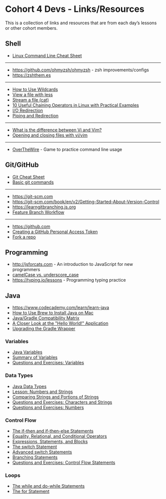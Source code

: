 # Cohort 4 Devs - Links/Resources

This is a collection of links and resources that are from each day’s lessons or other cohort members.

## Shell

- [Linux Command Line Cheat Sheet](https://cheatography.com/davechild/cheat-sheets/linux-command-line/)

---

- <https://github.com/ohmyzsh/ohmyzsh> - zsh improvements/configs
- <https://zshthem.es>

---

- [How to Use Wildcards](http://www.linfo.org/wildcard.html)
- [View a file with less](https://learnpythonthehardway.org/book/appendix-a-cli/ex12.html)
- [Stream a file (cat)](https://learnpythonthehardway.org/book/appendix-a-cli/ex13.html)
- [10 Useful Chaining Operators in Linux with Practical Examples](https://www.tecmint.com/chaining-operators-in-linux-with-practical-examples/)
- [I/O Redirection](http://linuxcommand.org/lc3_lts0070.php)
- [Piping and Redirection](https://ryanstutorials.net/linuxtutorial/piping.php)

---

- [What is the difference between Vi and Vim?](https://askubuntu.com/questions/418396/what-is-the-difference-between-vi-and-vim)
- [Opening and closing files with vi/vim](http://www.linfo.org/vi/open.html)

---

- [OverTheWire](https://overthewire.org/wargames/bandit/) - Game to practice command line usage

## Git/GitHub

- [Git Cheat Sheet](https://education.github.com/git-cheat-sheet-education.pdf)
- [Basic git commands](https://confluence.atlassian.com/bitbucketserver/basic-git-commands-776639767.html)

---

- <https://git-scm.com>
- <https://git-scm.com/book/en/v2/Getting-Started-About-Version-Control>
- <https://learngitbranching.js.org>
- [Feature Branch Workflow](https://www.atlassian.com/git/tutorials/comparing-workflows#feature-branch-workflow)

---

- <https://github.com>
- [Creating a GitHub Personal Access Token](https://docs.github.com/en/authentication/keeping-your-account-and-data-secure/creating-a-personal-access-token)
- [Fork a repo](https://docs.github.com/en/get-started/quickstart/fork-a-repo)

## Programming

- <http://jsforcats.com> - An introduction to JavaScript for new programmers
- [camelCase vs. underscore_case](https://softwareengineering.stackexchange.com/questions/27264/naming-conventions-camelcase-versus-underscore-case-what-are-your-thoughts-ab)
- <https://typing.io/lessons> - Programming typing practice

## Java

- <https://www.codecademy.com/learn/learn-java>
- [How to Use Brew to Install Java on Mac](https://devqa.io/brew-install-java/)
- [Java/Gradle Compatibility Matrix](https://docs.gradle.org/current/userguide/compatibility.html)
- [A Closer Look at the "Hello World!" Application](https://docs.oracle.com/javase/tutorial/getStarted/application/index.html)
- [Upgrading the Gradle Wrapper](https://docs.gradle.org/current/userguide/gradle_wrapper.html#sec:upgrading_wrapper)

### Variables

- [Java Variables](https://docs.oracle.com/javase/tutorial/java/nutsandbolts/variables.html)
- [Summary of Variables](https://docs.oracle.com/javase/tutorial/java/nutsandbolts/variablesummary.html)
- [Questions and Exercises: Variables](https://docs.oracle.com/javase/tutorial/java/nutsandbolts/QandE/questions_variables.html)

### Data Types

- [Java Data Types](https://docs.oracle.com/javase/tutorial/java/nutsandbolts/datatypes.html)
- [Lesson: Numbers and Strings](https://docs.oracle.com/javase/tutorial/java/data/index.html)
- [Comparing Strings and Portions of Strings](https://docs.oracle.com/javase/tutorial/java/data/comparestrings.html)
- [Questions and Exercises: Characters and Strings](https://docs.oracle.com/javase/tutorial/java/data/QandE/characters-questions.html)
- [Questions and Exercises: Numbers](https://docs.oracle.com/javase/tutorial/java/data/QandE/numbers-questions.html)

### Control Flow

- [The if-then and if-then-else Statements](https://docs.oracle.com/javase/tutorial/java/nutsandbolts/if.html)
- [Equality, Relational, and Conditional Operators](https://docs.oracle.com/javase/tutorial/java/nutsandbolts/op2.html)
- [Expressions, Statements, and Blocks](https://docs.oracle.com/javase/tutorial/java/nutsandbolts/expressions.html)
- [The switch Statement](https://docs.oracle.com/javase/tutorial/java/nutsandbolts/switch.html)
- [Advanced switch Statements](https://docs.oracle.com/en/java/javase/18/language/switch-expressions.html)
- [Branching Statements](https://docs.oracle.com/javase/tutorial/java/nutsandbolts/branch.html)
- [Questions and Exercises: Control Flow Statements](https://docs.oracle.com/javase/tutorial/java/nutsandbolts/QandE/questions_flow.html)

### Loops

- [The while and do-while Statements](https://docs.oracle.com/javase/tutorial/java/nutsandbolts/while.html)
- [The for Statement](https://docs.oracle.com/javase/tutorial/java/nutsandbolts/for.html)
